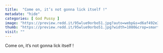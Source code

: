 ```yaml
---
title:  "Come on, it’s not gonna lick itself !"
metadate: "hide"
categories: [ God Pussy ]
image: "https://preview.redd.it/95wlue9orbo51.jpg?auto=webp&s=d6af492e3dc0334c57f9631febd56a6c10214297"
thumb: "https://preview.redd.it/95wlue9orbo51.jpg?width=1080&crop=smart&auto=webp&s=97e43d35aba328fce6658efebe1af75305b91c52"
visit: ""
---
```

Come on, it’s not gonna lick itself !
